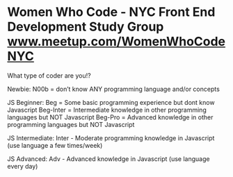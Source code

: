 Women Who Code - NYC 
Front End Development Study Group 
www.meetup.com/WomenWhoCodeNYC
==========  

What type of coder are you!? 

Newbie:
N00b = don’t know ANY programming language and/or concepts

JS Beginner:
Beg = Some basic programming experience but dont know Javascript
Beg-Inter = Intermediate knowledge in other programming languages but NOT Javascript
Beg-Pro = Advanced knowledge in other programming languages but NOT Javascript

JS Intermediate:
Inter - Moderate programming knowledge in Javascript (use language a few times/week)

JS Advanced:
Adv - Advanced knowledge in Javascript (use language every day)
